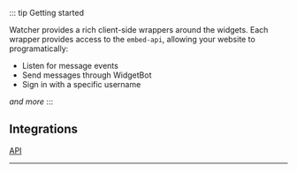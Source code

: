 

::: tip Getting started

Watcher provides a rich client-side wrappers around the widgets. Each wrapper provides access to the `embed-api`, allowing your website to programatically:

- Listen for message events
- Send messages through WidgetBot
- Sign in with a specific username

*and more*
:::

## Integrations

[API](/embed/crate/README.md)

---
